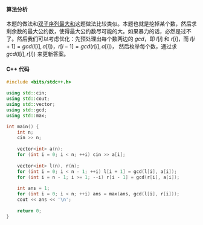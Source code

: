 #### 算法分析

本题的做法和[双子序列最大和](https://www.luogu.com.cn/problem/P2642)这题做法比较类似。本题也就是挖掉某个数，然后求剩余数的最大公约数，使得最大公约数尽可能的大。如果暴力的话，必然是过不了。然后我们可以考虑优化：先预处理出每个数两边的 $gcd$，即 $l[i]$ 和 $r[i]$，而 $l[i+1]=gcd(l[i],a[i])$，$r[i-1]=gcd(r[i],a[i])$，
然后枚举每个数，通过求 $gcd(l[i], r[i])$ 来更新答案。


#### C++ 代码

```cpp
#include <bits/stdc++.h>

using std::cin;
using std::cout;
using std::vector;
using std::gcd;
using std::max;

int main() {
	int n;
	cin >> n;
	
	vector<int> a(n);
	for (int i = 0; i < n; ++i) cin >> a[i];
	
	vector<int> l(n), r(n);
	for (int i = 0; i < n - 1; ++i) l[i + 1] = gcd(l[i], a[i]);
	for (int i = n - 1; i >= 1; --i) r[i - 1] = gcd(r[i], a[i]);
	
	int ans = 1;
	for (int i = 0; i < n; ++i) ans = max(ans, gcd(l[i], r[i]));
	cout << ans << '\n';
	
	return 0;
}
```

